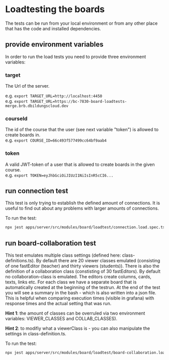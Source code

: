 # Loadtesting the boards

The tests can be run from your local environment or from any other place that has the code and installed dependencies.

## provide environment variables

In order to run the load tests you need to provide three environment variables:

### target

The Url of the server.

e.g. `export TARGET_URL=http://localhost:4450` <br>
e.g. `export TARGET_URL=https://bc-7830-board-loadtests-merge.brb.dbildungscloud.dev`

### courseId

The id of the course that the user (see next variable "token") is allowed to create boards in.<br>
e.g. `export COURSE_ID=66c493f577499cc64bf9aab4`

### token

A valid JWT-token of a user that is allowed to create boards in the given course. <br>
e.g. `export TOKEN=eyJhbGciOiJIUzI1NiIsInR5cCI6...`

## run connection test

This test is only trying to establish the defined amount of connections. It is useful to find out about any problems with larger amounts of connections.

To run the test:

```bash
npx jest apps/server/src/modules/board/loadtest/connection.load.spec.ts
```

## run board-collaboration test

This test emulates multiple class settings (defined here: class-definitions.ts).
By default there are 20 viewer classes emulated (consisting of one fastEditor (teacher) and thirty viewers (students)).
There is also the definition of a collaboration class (constisting of 30 fastEditors). By default no collaboration-class is emulated.
The editors create columns, cards, texts, links etc. For each class we have a separate board that is automatically created at the beginning of the testrun.
At the end of the test you will see a summary in the bash - which is also written into a json file. This is helpful when comparing execution times (visible in grafana) with response times and the actual setting that was run.

**Hint 1**: the amount of classes can be overruled via two environment variables:
VIEWER_CLASSES and COLLAB_CLASSES).

**Hint 2**: to modifiy what a viewerClass is - you can also manipulate the settings in class-definition.ts.

To run the test:

```bash
npx jest apps/server/src/modules/board/loadtest/board-collaboration.load.spec.ts
```
